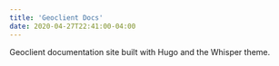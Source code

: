 ```yaml
---
title: 'Geoclient Docs'
date: 2020-04-27T22:41:00-04:00
---
```


Geoclient documentation site built with Hugo and the Whisper theme.
